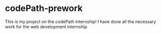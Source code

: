 # codePath-prework
This is my project on the codePath internship! I have done all the necessary work for the web development internship
